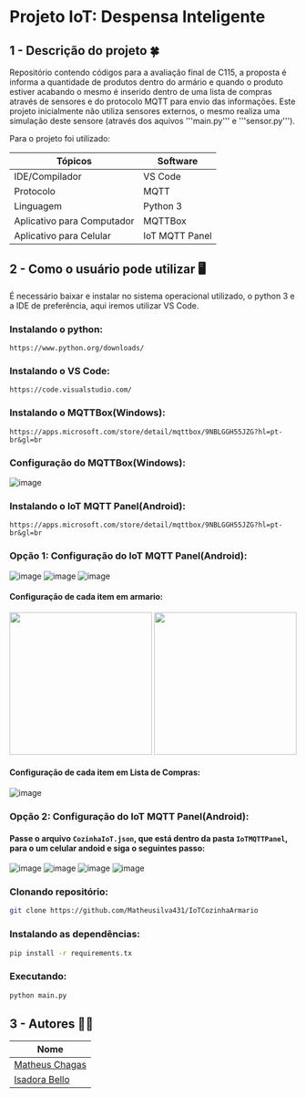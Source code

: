 # Projeto IoT: Despensa Inteligente

## 1 - Descrição do projeto :four_leaf_clover:

Repositório contendo códigos para a avaliação final de C115, a proposta é informa a quantidade de produtos dentro do armário e quando o produto estiver acabando o mesmo é inserido dentro de uma lista de compras através de sensores e do protocolo MQTT para envio das informações. Este projeto inicialmente não utiliza sensores externos, o mesmo realiza uma simulação deste sensore (através dos aquivos '''main.py''' e '''sensor.py'''). 

Para o projeto foi utilizado:

| **Tópicos** | **Software**  |
|------------------|--------------|
| IDE/Compilador | VS Code |
| Protocolo | MQTT |
| Linguagem | Python 3 |
| Aplicativo para Computador | MQTTBox |
| Aplicativo para Celular | IoT MQTT Panel |


## 2 - Como o usuário pode utilizar :desktop_computer:
É necessário baixar e instalar no sistema operacional utilizado, o python 3 e a IDE de preferência, aqui iremos utilizar VS Code.

### Instalando o python:
```
https://www.python.org/downloads/
``` 

### Instalando o VS Code:
```
https://code.visualstudio.com/
```

### Instalando o MQTTBox(Windows):
```
https://apps.microsoft.com/store/detail/mqttbox/9NBLGGH55JZG?hl=pt-br&gl=br
```

### Configuração do MQTTBox(Windows):
![image](https://user-images.githubusercontent.com/85804680/204111455-fef3ee68-9b04-4fdc-ab64-0f934d1c8e87.png)


### Instalando o IoT MQTT Panel(Android):
```
https://apps.microsoft.com/store/detail/mqttbox/9NBLGGH55JZG?hl=pt-br&gl=br
```

### Opção 1: Configuração do IoT MQTT Panel(Android):
![image](https://user-images.githubusercontent.com/85804680/204116780-660758db-6f97-498d-9886-bc48c214cf1c.png)
![image](https://user-images.githubusercontent.com/85804680/204116718-8c73d7cb-0c50-4c43-a2b5-a92a2e36ba94.png)
![image](https://user-images.githubusercontent.com/85804680/204116726-f28391b7-316e-4398-b9d1-a5b407fb6a71.png)

#### Configuração de cada item em armario:

<img src="https://user-images.githubusercontent.com/85804680/204117104-69a56c44-a96f-49b8-b4d5-b4f5624f67cf.png" width="250"> <img src="https://user-images.githubusercontent.com/85804680/204117150-f1324934-d431-4d40-bbe1-046df03a4b2f.png" width="250">

#### Configuração de cada item em Lista de Compras:
![image](https://user-images.githubusercontent.com/85804680/204117260-29783a20-6f96-4c71-8724-f2de1308e6d8.png)

### Opção 2: Configuração do IoT MQTT Panel(Android):

#### Passe o arquivo ```CozinhaIoT.json```, que está dentro da pasta ```IoTMQTTPanel```, para o um celular andoid e siga o seguintes passo:
![image](https://user-images.githubusercontent.com/85804680/204117328-a18db800-098d-4086-ba20-0eb3c4cb4897.png)
![image](https://user-images.githubusercontent.com/85804680/204117344-f34b82b4-3cc5-45e6-9857-e14864044343.png)
![image](https://user-images.githubusercontent.com/85804680/204117352-b1aab207-8567-4c59-8644-e0310359e8f1.png)
![image](https://user-images.githubusercontent.com/85804680/204117417-51f4d6e7-1b17-4d41-b5a7-55ed27f506a4.png)

### Clonando repositório:
```bash
git clone https://github.com/Matheusilva431/IoTCozinhaArmario
```

### Instalando as dependências:
```bash
pip install -r requirements.tx
```

### Executando:
```bash
python main.py
```

## 3 - Autores :curly_haired_man:

| **Nome**        |
|-----------------|
| [Matheus Chagas](https://github.com/Matheusilva431) |
| [Isadora Bello](https://github.com/isadorabello) |
